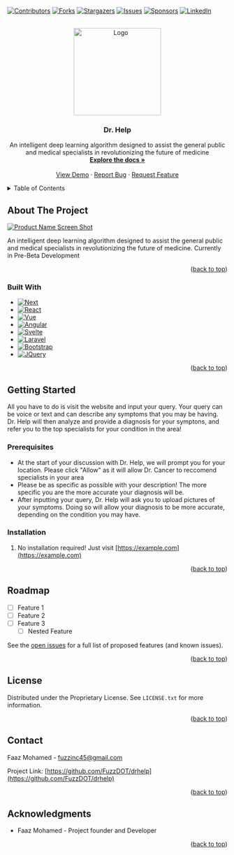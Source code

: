 <a name="readme-top"></a>



<!-- PROJECT SHIELDS -->
[![Contributors][contributors-shield]][contributors-url]
[![Forks][forks-shield]][forks-url]
[![Stargazers][stars-shield]][stars-url]
[![Issues][issues-shield]][issues-url]
[![Sponsors][sponsors-shield]][sponsors-url]
[![LinkedIn][linkedin-shield]][linkedin-url]


<!-- PROJECT LOGO -->
<br />
<div align="center">
  <a href="https://github.com/FuzzDOT/drhelp">
    <img src="https://github.com/FuzzDOT/drhelp/assets/83179675/19ba53f8-1daf-4372-ade5-1ea1862ec7f8" alt="Logo" width="200" height="200">
  </a>

<h3 align="center">Dr. Help</h3>

  <p align="center">
    An intelligent deep learning algorithm designed to assist the general public and medical specialists in revolutionizing the future of medicine 
    <br />
    <a href="https://github.com/FuzzDOT/drhelp"><strong>Explore the docs »</strong></a>
    <br />
    <br />
    <a href="https://github.com/FuzzDOT/drhelp">View Demo</a>
    ·
    <a href="https://github.com/FuzzDOT/drhelp/issues/new?labels=bug&template=bug-report---.md">Report Bug</a>
    ·
    <a href="https://github.com/FuzzDOT/drhelp/issues/new?labels=enhancement&template=feature-request---.md">Request Feature</a>
  </p>
</div>



<!-- TABLE OF CONTENTS -->
<details>
  <summary>Table of Contents</summary>
  <ol>
    <li>
      <a href="#about-the-project">About The Project</a>
      <ul>
        <li><a href="#built-with">Built With</a></li>
      </ul>
    </li>
    <li>
      <a href="#getting-started">Getting Started</a>
      <ul>
        <li><a href="#prerequisites">Prerequisites</a></li>
        <li><a href="#installation">Installation</a></li>
      </ul>
    </li>
    <li><a href="#usage">Usage</a></li>
    <li><a href="#roadmap">Roadmap</a></li>
    <li><a href="#contributing">Contributing</a></li>
    <li><a href="#license">License</a></li>
    <li><a href="#contact">Contact</a></li>
    <li><a href="#acknowledgments">Acknowledgments</a></li>
  </ol>
</details>



<!-- ABOUT THE PROJECT -->
## About The Project

[![Product Name Screen Shot][product-screenshot]](https://example.com)

An intelligent deep learning algorithm designed to assist the general public and medical specialists in revolutionizing the future of medicine. 
Currently in Pre-Beta Development

<p align="right">(<a href="#readme-top">back to top</a>)</p>



### Built With

* [![Next][Next.js]][Next-url]
* [![React][React.js]][React-url]
* [![Vue][Vue.js]][Vue-url]
* [![Angular][Angular.io]][Angular-url]
* [![Svelte][Svelte.dev]][Svelte-url]
* [![Laravel][Laravel.com]][Laravel-url]
* [![Bootstrap][Bootstrap.com]][Bootstrap-url]
* [![JQuery][JQuery.com]][JQuery-url]

<p align="right">(<a href="#readme-top">back to top</a>)</p>



<!-- GETTING STARTED -->
## Getting Started

All you have to do is visit the website and input your query. Your query can be voice or text and can describe any symptoms that you may be having. Dr. Help will then analyze and provide a diagnosis for your symptons, and refer you to the top specialists for your condition in the area!

### Prerequisites
- At the start of your discussion with Dr. Help, we will prompt you for your location. Please click "Allow" as it will allow Dr. Cancer to reccomend specialists in your area
- Please be as specific as possible with your description! The more specific you are the more accurate your diagnosis will be.
- After inputting your query, Dr. Help will ask you to upload pictures of your symptoms. Doing so will allow your diagnosis to be more accurate, depending on the condition you may have.

### Installation

1. No installation required! Just visit [https://example.com](https://example.com)

<p align="right">(<a href="#readme-top">back to top</a>)</p>



<!-- ROADMAP -->
## Roadmap

- [ ] Feature 1
- [ ] Feature 2
- [ ] Feature 3
    - [ ] Nested Feature

See the [open issues](https://github.com/FuzzDOT/drhelp/issues) for a full list of proposed features (and known issues).

<p align="right">(<a href="#readme-top">back to top</a>)</p>



<!-- LICENSE -->
## License

Distributed under the Proprietary License. See `LICENSE.txt` for more information.

<p align="right">(<a href="#readme-top">back to top</a>)</p>



<!-- CONTACT -->
## Contact

Faaz Mohamed - fuzzinc45@gmail.com

Project Link: [https://github.com/FuzzDOT/drhelp](https://github.com/FuzzDOT/drhelp)

<p align="right">(<a href="#readme-top">back to top</a>)</p>



<!-- ACKNOWLEDGMENTS -->
## Acknowledgments

* []() Faaz Mohamed - Project founder and Developer

<p align="right">(<a href="#readme-top">back to top</a>)</p>



<!-- MARKDOWN LINKS & IMAGES -->
<!-- https://www.markdownguide.org/basic-syntax/#reference-style-links -->
[contributors-shield]: https://img.shields.io/github/contributors/FuzzDOT/drhelp.svg?style=for-the-badge
[contributors-url]: https://github.com/FuzzDOT/drhelp/graphs/contributors
[forks-shield]: https://img.shields.io/github/forks/FuzzDOT/drhelp.svg?style=for-the-badge
[forks-url]: https://github.com/FuzzDOT/drhelp/network/members
[stars-shield]: https://img.shields.io/github/stars/FuzzDOT/drhelp.svg?style=for-the-badge
[stars-url]: https://github.com/FuzzDOT/drhelp/stargazers
[issues-shield]: https://img.shields.io/github/issues/FuzzDOT/drhelp.svg?style=for-the-badge
[issues-url]: https://github.com/FuzzDOT/drhelp/issues
[sponsors-shield]: https://img.shields.io/github/sponsors/FuzzDOT
[sponsors-url]: https://github.com/FuzzDOT/error:
[linkedin-shield]: https://img.shields.io/badge/-LinkedIn-black.svg?style=for-the-badge&logo=linkedin&colorB=555
[linkedin-url]: https://linkedin.com/in/faazmohamed
[product-screenshot]: images/screenshot.png
[Next.js]: https://img.shields.io/badge/next.js-000000?style=for-the-badge&logo=nextdotjs&logoColor=white
[Next-url]: https://nextjs.org/
[React.js]: https://img.shields.io/badge/React-20232A?style=for-the-badge&logo=react&logoColor=61DAFB
[React-url]: https://reactjs.org/
[Vue.js]: https://img.shields.io/badge/Vue.js-35495E?style=for-the-badge&logo=vuedotjs&logoColor=4FC08D
[Vue-url]: https://vuejs.org/
[Angular.io]: https://img.shields.io/badge/Angular-DD0031?style=for-the-badge&logo=angular&logoColor=white
[Angular-url]: https://angular.io/
[Svelte.dev]: https://img.shields.io/badge/Svelte-4A4A55?style=for-the-badge&logo=svelte&logoColor=FF3E00
[Svelte-url]: https://svelte.dev/
[Laravel.com]: https://img.shields.io/badge/Laravel-FF2D20?style=for-the-badge&logo=laravel&logoColor=white
[Laravel-url]: https://laravel.com
[Bootstrap.com]: https://img.shields.io/badge/Bootstrap-563D7C?style=for-the-badge&logo=bootstrap&logoColor=white
[Bootstrap-url]: https://getbootstrap.com
[JQuery.com]: https://img.shields.io/badge/jQuery-0769AD?style=for-the-badge&logo=jquery&logoColor=white
[JQuery-url]: https://jquery.com 
